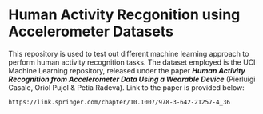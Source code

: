 # Human Activity Recgonition using Accelerometer Datasets

This repository is used to test out different machine learning approach to perform human activity recognition tasks. The dataset employed is the UCI Machine Learning repository, released under the paper ***Human Activity Recognition from Accelerometer Data Using a Wearable Device*** (Pierluigi Casale, Oriol Pujol & Petia Radeva). Link to the paper is provided below:

```
https://link.springer.com/chapter/10.1007/978-3-642-21257-4_36
```

